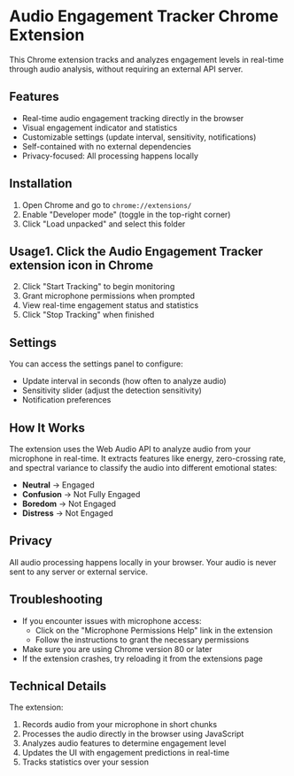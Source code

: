 # Audio Engagement Tracker Chrome Extension

This Chrome extension tracks and analyzes engagement levels in real-time through audio analysis, without requiring an external API server.

## Features

- Real-time audio engagement tracking directly in the browser
- Visual engagement indicator and statistics
- Customizable settings (update interval, sensitivity, notifications)
- Self-contained with no external dependencies
- Privacy-focused: All processing happens locally

## Installation

1. Open Chrome and go to `chrome://extensions/`
2. Enable "Developer mode" (toggle in the top-right corner)
3. Click "Load unpacked" and select this folder

## Usage1. Click the Audio Engagement Tracker extension icon in Chrome
2. Click "Start Tracking" to begin monitoring
3. Grant microphone permissions when prompted
4. View real-time engagement status and statistics
5. Click "Stop Tracking" when finished

## Settings

You can access the settings panel to configure:
- Update interval in seconds (how often to analyze audio)
- Sensitivity slider (adjust the detection sensitivity)
- Notification preferences

## How It Works

The extension uses the Web Audio API to analyze audio from your microphone in real-time. It extracts features like energy, zero-crossing rate, and spectral variance to classify the audio into different emotional states:

- **Neutral** → Engaged
- **Confusion** → Not Fully Engaged
- **Boredom** → Not Engaged
- **Distress** → Not Engaged

## Privacy

All audio processing happens locally in your browser. Your audio is never sent to any server or external service.

## Troubleshooting

- If you encounter issues with microphone access:
  - Click on the "Microphone Permissions Help" link in the extension
  - Follow the instructions to grant the necessary permissions
- Make sure you are using Chrome version 80 or later
- If the extension crashes, try reloading it from the extensions page

## Technical Details

The extension:
1. Records audio from your microphone in short chunks
2. Processes the audio directly in the browser using JavaScript
3. Analyzes audio features to determine engagement level
4. Updates the UI with engagement predictions in real-time
5. Tracks statistics over your session
